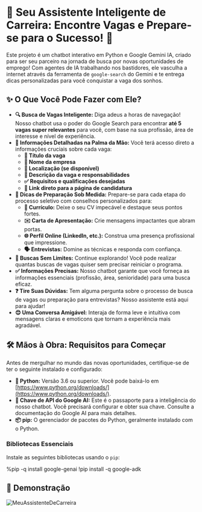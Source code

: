 # 🤖 Seu Assistente Inteligente de Carreira: Encontre Vagas e Prepare-se para o Sucesso! 🚀

Este projeto é um chatbot interativo em Python e Google Gemini IA, criado para ser seu parceiro na jornada de busca por novas oportunidades de emprego! Com agentes de IA trabalhando nos bastidores, ele vasculha a internet através da ferramenta de `google-search` do Gemini e te entrega dicas personalizadas para você conquistar a vaga dos sonhos.


## ✨ O Que Você Pode Fazer com Ele?

* **🔍 Busca de Vagas Inteligente:** Diga adeus a horas de navegação! Nosso chatbot usa o poder do Google Search para encontrar **até 5 vagas super relevantes** para você, com base na sua profissão, área de interesse e nível de experiência.
* **📄 Informações Detalhadas na Palma da Mão:** Você terá acesso direto a informações cruciais sobre cada vaga:
    * **💼 Título da vaga**
    * **🏢 Nome da empresa**
    * **📍 Localização (se disponível)**
    * **📝 Descrição da vaga e responsabilidades**
    * **✅ Requisitos e qualificações desejadas**
    * **🔗 Link direto para a página de candidatura**
* **🎯 Dicas de Preparação Sob Medida:** Prepare-se para cada etapa do processo seletivo com conselhos personalizados para:
    * **📝 Currículo:** Deixe o seu CV impecável e destaque seus pontos fortes.
    * **✉️ Carta de Apresentação:** Crie mensagens impactantes que abram portas.
    * **🌐 Perfil Online (LinkedIn, etc.):** Construa uma presença profissional que impressione.
    * **🗣️ Entrevistas:** Domine as técnicas e responda com confiança.
* **🔄 Buscas Sem Limites:** Continue explorando! Você pode realizar quantas buscas de vagas quiser sem precisar reiniciar o programa.
* **✅ Informações Precisas:** Nosso chatbot garante que você forneça as informações essenciais (profissão, área, senioridade) para uma busca eficaz.
* **❓ Tire Suas Dúvidas:** Tem alguma pergunta sobre o processo de busca de vagas ou preparação para entrevistas? Nosso assistente está aqui para ajudar!
* **😊 Uma Conversa Amigável:** Interaja de forma leve e intuitiva com mensagens claras e emoticons que tornam a experiência mais agradável.


## 🛠️ Mãos à Obra: Requisitos para Começar

Antes de mergulhar no mundo das novas oportunidades, certifique-se de ter o seguinte instalado e configurado:

* **🐍 Python:** Versão 3.6 ou superior. Você pode baixá-lo em [https://www.python.org/downloads/](https://www.python.org/downloads/).
* **🔑 Chave de API do Google AI:** Este é o passaporte para a inteligência do nosso chatbot. Você precisará configurar e obter sua chave. Consulte a documentação do Google AI para mais detalhes.
* **📦 pip:** O gerenciador de pacotes do Python, geralmente instalado com o Python.


### Bibliotecas Essenciais

Instale as seguintes bibliotecas usando o `pip`:

%pip -q install google-genai
!pip install -q google-adk


## 🚀 Demonstração
![MeuAssistenteDeCarreira](https://github.com/user-attachments/assets/8e03a7ab-e73f-4433-a673-53449a21414d)


